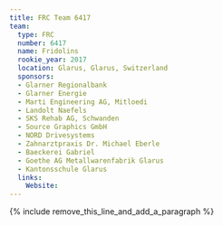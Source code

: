 ```yaml
---
title: FRC Team 6417
team:
  type: FRC
  number: 6417
  name: Fridolins
  rookie_year: 2017
  location: Glarus, Glarus, Switzerland
  sponsors:
  - Glarner Regionalbank
  - Glarner Energie
  - Marti Engineering AG, Mitloedi
  - Landolt Naefels
  - SKS Rehab AG, Schwanden
  - Source Graphics GmbH
  - NORD Drivesystems
  - Zahnarztpraxis Dr. Michael Eberle
  - Baeckerei Gabriel
  - Goethe AG Metallwarenfabrik Glarus
  - Kantonsschule Glarus
  links:
    Website:
---
```


{% include remove_this_line_and_add_a_paragraph %}